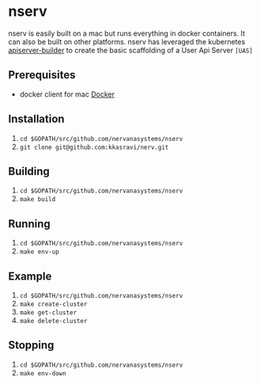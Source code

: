 # nserv

nserv is easily built on a mac but runs everything in docker containers. It can also be built on other platforms. nserv has leveraged the kubernetes [apiserver-builder](https://github.com/kubernetes-incubator/apiserver-builder) to create the basic scaffolding of a User Api Server `[UAS]`

## Prerequisites
- docker client for mac [Docker](https://www.docker.com/docker-mac)


## Installation
1. `cd $GOPATH/src/github.com/nervanasystems/nserv`
2. `git clone git@github.com:kkasravi/nerv.git`

## Building
1. `cd $GOPATH/src/github.com/nervanasystems/nserv`
1. `make build`

## Running
1. `cd $GOPATH/src/github.com/nervanasystems/nserv`
2. `make env-up`

## Example
1. `cd $GOPATH/src/github.com/nervanasystems/nserv`
2. `make create-cluster`
3. `make get-cluster`
4. `make delete-cluster`

## Stopping
1. `cd $GOPATH/src/github.com/nervanasystems/nserv`
2. `make env-down`
